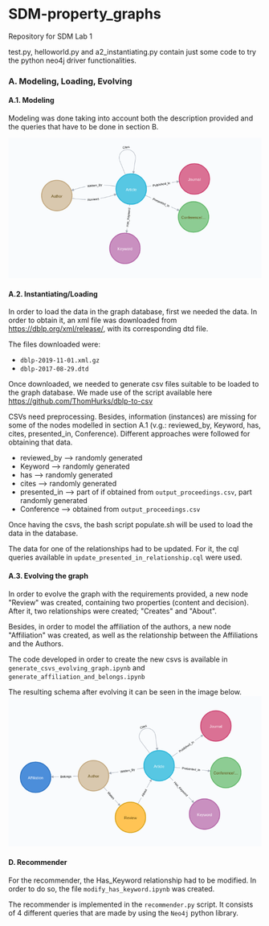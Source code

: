 # SDM-property_graphs
Repository for SDM Lab 1

test.py, helloworld.py and a2_instantiating.py contain just some code to try the python neo4j driver functionalities.

### A. Modeling, Loading, Evolving

#### A.1. Modeling
Modeling was done taking into account both the description provided and the queries that have to be done in section B.

![Schema](schema.png)

#### A.2. Instantiating/Loading

In order to load the data in the graph database, first we needed the data. In order to obtain it, an xml file was downloaded from https://dblp.org/xml/release/, with its corresponding dtd file.

The files downloaded were:
- `dblp-2019-11-01.xml.gz` 
- `dblp-2017-08-29.dtd`

Once downloaded, we needed to generate csv files suitable to be loaded to the graph database. We made use of the script available here https://github.com/ThomHurks/dblp-to-csv

CSVs need preprocessing. Besides, information (instances) are missing for some of the nodes modelled in section A.1 (v.g.: reviewed_by, Keyword, has, cites, presented_in, Conference). Different approaches were followed for obtaining that data.
- reviewed_by --> randomly generated
- Keyword --> randomly generated
- has --> randomly generated
- cites --> randomly generated
- presented_in --> part of if obtained from `output_proceedings.csv`, part randomly generated
- Conference --> obtained from `output_proceedings.csv`

Once having the csvs, the bash script populate.sh will be used to load the data in the database.

The data for one of the relationships had to be updated. For it, the cql queries available in `update_presented_in_relationship.cql` were used.

#### A.3. Evolving the graph

In order to evolve the graph with the requirements provided, a new node "Review" was created, containing two properties (content and decision). After it, two relationships were created; "Creates" and "About".

Besides, in order to model the affiliation of the authors, a new node "Affiliation" was created, as well as the relationship between the Affiliations and the Authors.

The code developed in order to create the new csvs is available in `generate_csvs_evolving_graph.ipynb` and `generate_affiliation_and_belongs.ipynb`

The resulting schema after evolving it can be seen in the image below.
![Evolved Schema](schema_evolved.png)

#### D. Recommender

For the recommender, the Has_Keyword relationship had to be modified. In order to do so, the file `modify_has_keyword.ipynb` was created.

The recommender is implemented in the `recommender.py` script. It consists of 4 different queries that are made by using the `Neo4j` python library.